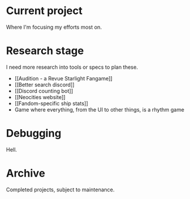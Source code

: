 
# Current project
Where I'm focusing my efforts most on.


# Research stage
I need more research into tools or specs to plan these.
- [[Audition - a Revue Starlight Fangame]]
- [[Better search discord]]
- [[Discord counting bot]]
- [[Neocities website]]
- [[Fandom-specific ship stats]]
- Game where everything, from the UI to other things, is a rhythm game
# Debugging
Hell.

# Archive
Completed projects, subject to maintenance.